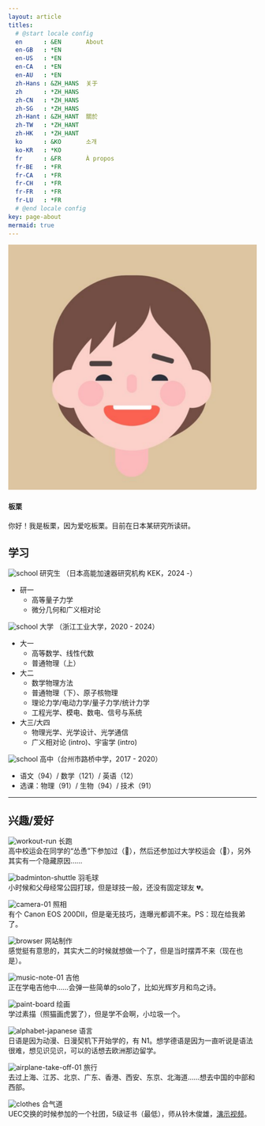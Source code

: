 ```yaml
---
layout: article
titles:
  # @start locale config
  en      : &EN       About
  en-GB   : *EN
  en-US   : *EN
  en-CA   : *EN
  en-AU   : *EN
  zh-Hans : &ZH_HANS  关于
  zh      : *ZH_HANS
  zh-CN   : *ZH_HANS
  zh-SG   : *ZH_HANS
  zh-Hant : &ZH_HANT  關於
  zh-TW   : *ZH_HANT
  zh-HK   : *ZH_HANT
  ko      : &KO       소개
  ko-KR   : *KO
  fr      : &FR       À propos
  fr-BE   : *FR
  fr-CA   : *FR
  fr-CH   : *FR
  fr-FR   : *FR
  fr-LU   : *FR
  # @end locale config
key: page-about
mermaid: true
---
```



<div class="item">
  <div class="item__image">
    <img class="image image--sm" src="/assets/images/avatar.png"/>
  </div>
  <div class="item__content">
    <div class="item__header">
      <h4>板栗</h4>
    </div>
    <div class="item__description">
      <p>你好！我是板栗，因为爱吃板栗。目前在日本某研究所读研。</p>
    </div>
  </div>
</div>




## 学习

<img src="https://cdn.hugeicons.com/icons/school-stroke-rounded.svg" alt="school" width="24" height="24" /> 研究生 （日本高能加速器研究机构 KEK，2024 -）<br>
  - 研一
    - 高等量子力学
    - 微分几何和广义相对论
  
<img src="https://cdn.hugeicons.com/icons/school-stroke-rounded.svg" alt="school" width="24" height="24" /> 大学 （浙江工业大学，2020 - 2024）<br>
  - 大一
    - 高等数学、线性代数
    - 普通物理（上）
  - 大二
    - 数学物理方法
    - 普通物理（下）、原子核物理 
    - 理论力学/电动力学/量子力学/统计力学
    - 工程光学、模电、数电、信号与系统
  - 大三/大四
    - 物理光学、光学设计、光学通信
    - 广义相对论 (intro)、宇宙学 (intro)

<img src="https://cdn.hugeicons.com/icons/school-stroke-rounded.svg" alt="school" width="24" height="24" /> 高中（台州市路桥中学，2017 - 2020）<br> 
  - 语文（94）/ 数学（121）/ 英语（12）
  - 选课：物理（91）/ 生物（94）/ 技术（91）
  



---

## 兴趣/爱好

<img src="https://cdn.hugeicons.com/icons/workout-run-stroke-rounded.svg" alt="workout-run" width="20" height="20" /> 长跑 <br>
  高中校运会在同学的“怂恿”下参加过（🥇），然后还参加过大学校运会（🎱），另外其实有一个隐藏原因……

<img src="https://cdn.hugeicons.com/icons/badminton-shuttle-stroke-rounded.svg" alt="badminton-shuttle" width="20" height="20" /> 羽毛球
  <br>小时候和父母经常公园打球，但是球技一般，还没有固定球友 💔。

<img src="https://cdn.hugeicons.com/icons/camera-01-stroke-rounded.svg" alt="camera-01" width="20" height="20" /> 照相
  <br>有个 Canon EOS 200DⅡ，但是毫无技巧，连曝光都调不来。PS：现在给我弟了。

<img src="https://cdn.hugeicons.com/icons/browser-stroke-rounded.svg" alt="browser" width="20" height="20" /> 网站制作
  <br>感觉挺有意思的，其实大二的时候就想做一个了，但是当时摆弄不来（现在也是）。

<img src="https://cdn.hugeicons.com/icons/music-note-01-stroke-rounded.svg" alt="music-note-01" width="20" height="20" /> 吉他
  <br>正在学电吉他中……会弹一些简单的solo了，比如光辉岁月和鸟之诗。

<img src="https://cdn.hugeicons.com/icons/paint-board-stroke-rounded.svg" alt="paint-board" width="20" height="20" /> 绘画
  <br>学过素描（照猫画虎罢了），但是学不会啊，小垃圾一个。

<img src="https://cdn.hugeicons.com/icons/alphabet-japanese-stroke-rounded.svg" alt="alphabet-japanese" width="20" height="20" /> 语言
  <br>日语是因为动漫、日漫契机下开始学的，有 N1。想学德语是因为一直听说是语法很难，想见识见识，可以的话想去欧洲那边留学。
  
<img src="https://cdn.hugeicons.com/icons/airplane-take-off-01-stroke-rounded.svg" alt="airplane-take-off-01" width="20" height="20" /> 旅行
  <br>去过上海、江苏、北京、广东、香港、西安、东京、北海道……想去中国的中部和西部。

<img src="https://cdn.hugeicons.com/icons/clothes-stroke-rounded.svg" alt="clothes" width="20" height="20" /> 合气道
  <br>UEC交换的时候参加的一个社团，5级证书（最低），师从铃木俊雄，[演示视频](https://space.bilibili.com/3494357548140879)。

<br>
